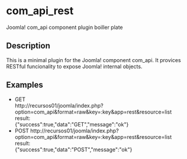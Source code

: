 # com_api_rest
Joomla! com_api component plugin boiller plate

## Description

This is a minimal plugin for the Joomla! component com_api. It provices RESTful funcionality to expose Joomla! internal objects.

## Examples

 - GET  
   http://recursos01/joomla/index.php?option=com_api&format=raw&key=:key&app=rest&resource=list  
   result:  
   {"success":true,"data":"GET","message":"ok"}  
 - POST
   http://recursos01/joomla/index.php?option=com_api&format=raw&key=:key&app=rest&resource=list  
   result:  
   {"success":true,"data":"POST","message":"ok"}  
   
